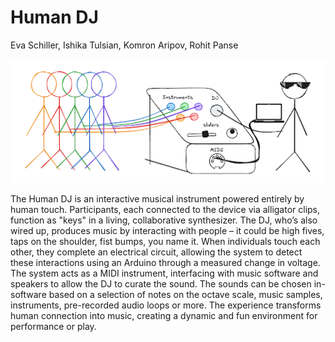 # Human DJ

Eva Schiller, Ishika Tulsian, Komron Aripov, Rohit Panse

![Human DJ](docs/banner.png)

The Human DJ is an interactive musical instrument powered entirely by human touch. Participants, each connected to the device via alligator clips, function as "keys" in a living, collaborative synthesizer. The DJ, who’s also wired up, produces music by interacting with people – it could be high fives, taps on the shoulder, fist bumps, you name it. When individuals touch each other, they complete an electrical circuit, allowing the system to detect these interactions using an Arduino through a measured change in voltage. The system acts as a MIDI instrument, interfacing with music software and speakers to allow the DJ to curate the sound. The sounds can be chosen in-software based on a selection of notes on the octave scale, music samples, instruments, pre-recorded audio loops or more. The experience transforms human connection into music, creating a dynamic and fun environment for performance or play.


